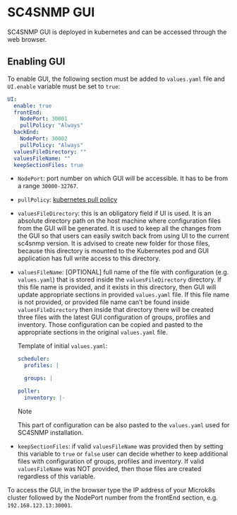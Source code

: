 # SC4SNMP GUI

SC4SNMP GUI is deployed in kubernetes and can be accessed through the web browser.

## Enabling GUI

To enable GUI, the following section must be added to `values.yaml` file and `UI.enable` variable must be set to `true`:

```yaml
UI:
  enable: true
  frontEnd:
    NodePort: 30001
    pullPolicy: "Always"
  backEnd:
    NodePort: 30002
    pullPolicy: "Always"
  valuesFileDirectory: ""
  valuesFileName: ""
  keepSectionFiles: true
```
- `NodePort`: port number on which GUI will be accessible. It has to be from a range `30000-32767`.
- `pullPolicy`: [kubernetes pull policy](https://kubernetes.io/docs/concepts/containers/images/#image-pull-policy)
- `valuesFileDirectory`: this is an obligatory field if UI is used. It is an absolute directory path on the host machine where configuration files from the GUI will be generated. It is used to keep all the changes from the GUI so that users can easily switch back from using UI to the current sc4snmp version. It is advised to create new folder for those files, because this directory is mounted to the Kubernetes pod and GUI application has full write access to this directory.
- `valuesFileName`: [OPTIONAL] full name of the file with configuration (e.g. `values.yaml`) that is stored inside the `valuesFileDirectory` directory. If this file name is provided, and it exists in this directory, then GUI will update appropriate sections in provided `values.yaml` file. If this file name is not provided, or provided file name can’t be found inside `valuesFileDirectory` then inside that directory there will be created three files with the latest GUI configuration of groups, profiles and inventory. Those configuration can be copied and pasted to the appropriate sections in the original `values.yaml` file.

  Template of initial `values.yaml`:
    ```yaml
    scheduler:
      profiles: |
    
      groups: |
    
    poller:
      inventory: |-
    ```
  > [!NOTE]
  > This part of configuration can be also pasted to the `values.yaml` used for SC4SNMP installation.

- `keepSectionFiles`:  if valid `valuesFileName` was provided then by setting this variable to `true` or `false` user can decide whether to keep additional files with configuration of groups, profiles and inventory. If valid `valuesFileName` was NOT provided, then those files are created regardless of this variable.


To access the GUI, in the browser type the IP address of your Microk8s cluster followed by the NodePort number from the frontEnd section, e.g. `192.168.123.13:30001`.



